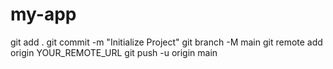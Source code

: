 # my-app
git add .
git commit -m "Initialize Project"
git branch -M main
git remote add origin YOUR_REMOTE_URL
git push -u origin main
